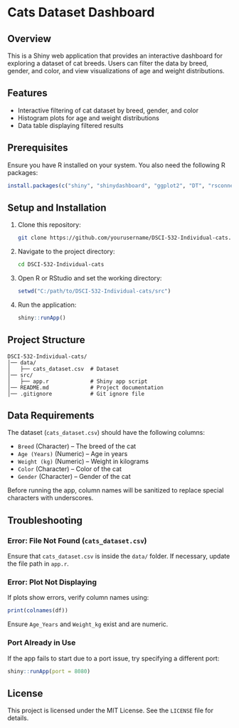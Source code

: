 # Cats Dataset Dashboard

## Overview
This is a Shiny web application that provides an interactive dashboard for exploring a dataset of cat breeds. Users can filter the data by breed, gender, and color, and view visualizations of age and weight distributions.

## Features
- Interactive filtering of cat dataset by breed, gender, and color
- Histogram plots for age and weight distributions
- Data table displaying filtered results

## Prerequisites
Ensure you have R installed on your system. You also need the following R packages:

```r
install.packages(c("shiny", "shinydashboard", "ggplot2", "DT", "rsconnect"))
```

## Setup and Installation
1. Clone this repository:
   ```sh
   git clone https://github.com/yourusername/DSCI-532-Individual-cats.git
   ```
2. Navigate to the project directory:
   ```sh
   cd DSCI-532-Individual-cats
   ```
3. Open R or RStudio and set the working directory:
   ```r
   setwd("C:/path/to/DSCI-532-Individual-cats/src")
   ```
4. Run the application:
   ```r
   shiny::runApp()
   ```

## Project Structure
```
DSCI-532-Individual-cats/
│── data/
│   ├── cats_dataset.csv  # Dataset
│── src/
│   ├── app.r             # Shiny app script
│── README.md             # Project documentation
│── .gitignore            # Git ignore file
```

## Data Requirements
The dataset (`cats_dataset.csv`) should have the following columns:
- `Breed` (Character) – The breed of the cat
- `Age (Years)` (Numeric) – Age in years
- `Weight (kg)` (Numeric) – Weight in kilograms
- `Color` (Character) – Color of the cat
- `Gender` (Character) – Gender of the cat

Before running the app, column names will be sanitized to replace special characters with underscores.

## Troubleshooting
### Error: File Not Found (`cats_dataset.csv`)
Ensure that `cats_dataset.csv` is inside the `data/` folder. If necessary, update the file path in `app.r`.

### Error: Plot Not Displaying
If plots show errors, verify column names using:
```r
print(colnames(df))
```
Ensure `Age_Years` and `Weight_kg` exist and are numeric.

### Port Already in Use
If the app fails to start due to a port issue, try specifying a different port:
```r
shiny::runApp(port = 8080)
```

## License
This project is licensed under the MIT License. See the `LICENSE` file for details.

